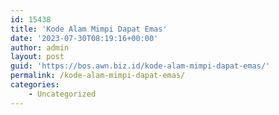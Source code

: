 ```yaml
---
id: 15438
title: 'Kode Alam Mimpi Dapat Emas'
date: '2023-07-30T08:19:16+00:00'
author: admin
layout: post
guid: 'https://bos.awn.biz.id/kode-alam-mimpi-dapat-emas/'
permalink: /kode-alam-mimpi-dapat-emas/
categories:
    - Uncategorized
---
```


